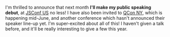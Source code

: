 I'm thrilled to announce that next month **I'll make my public speaking debut**, at [JSConf US][1] no less! I have also been invited to [QCon NY][2], which is happening mid-June, and another conference which hasn't announced their speaker line-up yet. I'm super-excited about all of this! I haven't given a talk before, and it'll be really interesting to give a few this year.

[1]: http://2014.jsconf.us
[2]: https://qconnewyork.com/
